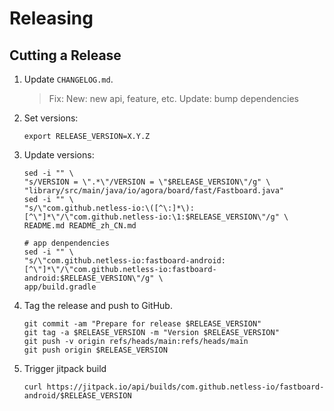 Releasing
=========

Cutting a Release
-----------------

1. Update `CHANGELOG.md`.
   > Fix:
   > New: new api, feature, etc.
   > Update: bump dependencies
2. Set versions:

    ```
    export RELEASE_VERSION=X.Y.Z
    ```
3. Update versions:
   ```shell
   sed -i "" \
   "s/VERSION = \".*\"/VERSION = \"$RELEASE_VERSION\"/g" \
   "library/src/main/java/io/agora/board/fast/Fastboard.java"
   sed -i "" \
   "s/\"com.github.netless-io:\([^\:]*\):[^\"]*\"/\"com.github.netless-io:\1:$RELEASE_VERSION\"/g" \
   README.md README_zh_CN.md
   
   # app denpendencies
   sed -i "" \
   "s/\"com.github.netless-io:fastboard-android:[^\"]*\"/\"com.github.netless-io:fastboard-android:$RELEASE_VERSION\"/g" \
   app/build.gradle
    ```
4. Tag the release and push to GitHub.
   ```shell
   git commit -am "Prepare for release $RELEASE_VERSION"
   git tag -a $RELEASE_VERSION -m "Version $RELEASE_VERSION"
   git push -v origin refs/heads/main:refs/heads/main
   git push origin $RELEASE_VERSION
   ```

5. Trigger jitpack build
   ```shell
   curl https://jitpack.io/api/builds/com.github.netless-io/fastboard-android/$RELEASE_VERSION
   ```